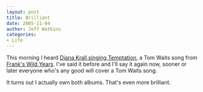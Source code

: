 ```yaml
---
layout: post
title: Brilliant
date: 2005-11-04
author: Jeff Watkins
categories:
- Life
---
```


This morning I heard [Diana Krall singing Temptation](http://phobos.apple.com/WebObjects/MZStore.woa/wa/viewAlbum?playlistId=6737791&s=143441&i=6737767), a Tom Waits song from [Frank's Wild Years](http://phobos.apple.com/WebObjects/MZStore.woa/wa/viewAlbum?s=143441&playlistId=83999). I've said it before and I'll say it again now, sooner or later everyone who's any good will cover a Tom Waits song.

It turns out I actually own both albums. That's even more brilliant.